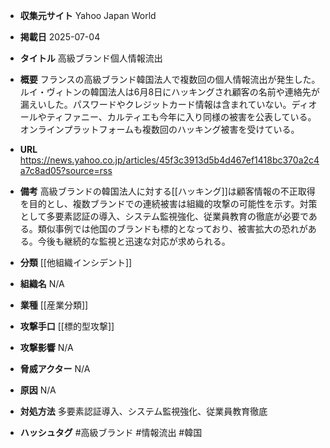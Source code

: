 - **収集元サイト**
Yahoo Japan World

- **掲載日**
2025-07-04

- **タイトル**
高級ブランド個人情報流出

- **概要**
フランスの高級ブランド韓国法人で複数回の個人情報流出が発生した。ルイ・ヴィトンの韓国法人は6月8日にハッキングされ顧客の名前や連絡先が漏えいした。パスワードやクレジットカード情報は含まれていない。ディオールやティファニー、カルティエも今年に入り同様の被害を公表している。オンラインプラットフォームも複数回のハッキング被害を受けている。

- **URL**
https://news.yahoo.co.jp/articles/45f3c3913d5b4d467ef1418bc370a2c4a7c8ad05?source=rss

- **備考**
高級ブランドの韓国法人に対する[[ハッキング]]は顧客情報の不正取得を目的とし、複数ブランドでの連続被害は組織的攻撃の可能性を示す。対策として多要素認証の導入、システム監視強化、従業員教育の徹底が必要である。類似事例では他国のブランドも標的となっており、被害拡大の恐れがある。今後も継続的な監視と迅速な対応が求められる。

- **分類**
[[他組織インシデント]]

- **組織名**
N/A

- **業種**
[[産業分類]]

- **攻撃手口**
[[標的型攻撃]]

- **攻撃影響**
N/A

- **脅威アクター**
N/A

- **原因**
N/A

- **対処方法**
多要素認証導入、システム監視強化、従業員教育徹底

- **ハッシュタグ**
#高級ブランド #情報流出 #韓国
